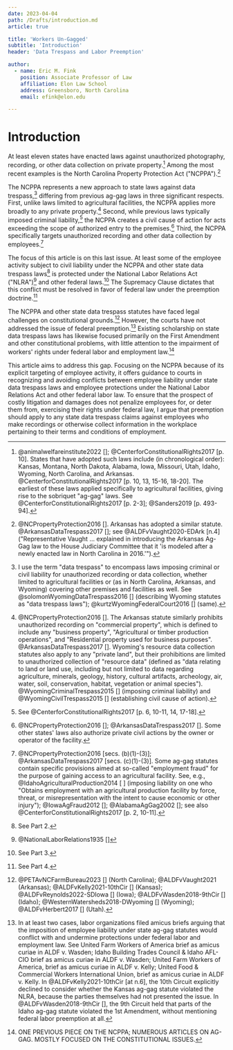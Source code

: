 ```yaml
---
date: 2023-04-04
path: /Drafts/introduction.md
article: true

title: 'Workers Un-Gagged'
subtitle: 'Introduction'
header: 'Data Trespass and Labor Preemption'

author:
  - name: Eric M. Fink
    position: Associate Professor of Law
    affiliation: Elon Law School 
    address: Greensboro, North Carolina
    email: efink@elon.edu

---
```



# Introduction

At least eleven states have enacted laws against unauthorized photography, recording, or other data collection on private property.[^Intro1] Among the most recent examples is the North Carolina Property Protection Act ("NCPPA").[^Intro2] 

The NCPPA represents a new approach to state laws against data trespass,[^Intro3] differing from previous ag-gag laws in three significant respects. First, unlike laws limited to agricultural facilities, the NCPPA applies more broadly to any private property.[^Intro4] Second, while previous laws typically imposed criminal liability,[^Intro5] the NCPPA creates a civil cause of action for acts exceeding the scope of authorized entry to the premises.[^Intro6] Third, the NCPPA specifically targets unauthorized recording and other data collection by employees.[^Intro7]

The focus of this article is on this last issue. At least some of the employee activity subject to civil liability under the NCPPA and other state data trespass laws[^Intro8] is protected under the National Labor Relations Act ("NLRA")[^Intro8a] and other federal laws.[^Intro8b] The Supremacy Clause dictates that this conflict must be resolved in favor of federal law under the preemption doctrine.[^Intro9]

The NCPPA and other state data trespass statutes have faced legal challenges on constitutional grounds.[^Intro10] However, the courts have not addressed the issue of federal preemption.[^Intro11] Existing scholarship on state data trespass laws has likewise focused primarily on the First Amendment and other constitutional problems, with little attention to the impairment of workers' rights under federal labor and employment law.[^Intro12]

This article aims to address this gap. Focusing on the NCPPA because of its explicit targeting of employee activity, it offers guidance to courts in recognizing and avoiding conflicts between employee liability under state data trespass laws and employee protections under the National Labor Relations Act and other federal labor law. To ensure that the prospect of costly litigation and damages does not penalize employees for, or deter them from, exercising their rights under federal law, I argue that preemption should apply to any state data trespass claims against employees who make recordings or otherwise collect information in the workplace pertaining to their terms and conditions of employment.

[^Intro1]: @animalwelfareinstitute2022 []; @CenterforConstitutionalRights2017 [p. 10]. States that have adopted such laws include (in chronological order): Kansas, Montana, North Dakota, Alabama, Iowa, Missouri, Utah, Idaho, Wyoming, North Carolina, and Arkansas. @CenterforConstitutionalRights2017 [p. 10, 13, 15-16, 18-20]. The earliest of these laws applied specifically to agricultural facilities, giving rise to the sobriquet "ag-gag" laws. See @CenterforConstitutionalRights2017 [p. 2-3]; @Sanders2019 [p. 493-94]. 

[^Intro2]: @NCPropertyProtection2016 []. Arkansas has adopted a similar statute. @ArkansasDataTrespass2017 []; see @ALDFvVaught2020-EDArk [n.4] ("Representative Vaught ... explained in introducing the Arkansas Ag-Gag law to the House Judiciary Committee that it 'is modeled after a newly enacted law in North Carolina in 2016.'"). 

[^Intro3]: I use the term "data trespass" to encompass laws imposing criminal or civil liability for unauthorized recording or data collection, whether limited to agricultural facilities or (as in North Carolina, Arkansas, and Wyoming) covering other premises and facilities as well. See @solomonWyomingDataTrespass2016 [] (describing Wyoming statutes as "data trespass laws"); @kurtzWyomingFederalCourt2016 [] (same). 

[^Intro4]: @NCPropertyProtection2016 []. The Arkansas statute similarly prohibits unauthorized recording on "commercial property", which is defined to include any "business property", "Agricultural or timber production operations", and "Residential property used for business purposes".  @ArkansasDataTrespass2017 []. Wyoming's resource data collection statutes also apply to any "private land", but their prohibitions are limited to unauthorized collection of "resource data" (defined as "data relating to land or land use, including but not limited to data regarding agriculture, minerals, geology, history, cultural artifacts, archeology, air, water, soil, conservation, habitat, vegetation or animal species"). @WyomingCriminalTrespass2015 [] (imposing criminal liability) and @WyomingCivilTrespass2015 [] (establishing civil cause of action).

[^Intro5]: See @CenterforConstitutionalRights2017 [p. 6, 10-11, 14, 17-18].

[^Intro6]: @NCPropertyProtection2016 []; @ArkansasDataTrespass2017 []. Some other states' laws also authorize private civil actions by the owner or operator of the facility. 

[^Intro7]: @NCPropertyProtection2016 [secs. (b)(1)-(3)]; @ArkansasDataTrespass2017 [secs. (c)(1)-(3)]. Some ag-gag statutes contain specific provisions aimed at so-called "employment fraud" for the purpose of gaining access to an agricultural facility. See, e.g., @IdahoAgriculturalProduction2014 [ ] (imposing liability on one who "Obtains employment with an agricultural production facility by force, threat, or misrepresentation with the intent to cause economic or other injury"); @IowaAgFraud2012 []; @AlabamaAgGag2002 []; see also @CenterforConstitutionalRights2017 [p. 2, 10-11].

[^Intro8]: See Part 2.

[^Intro8a]: @NationalLaborRelations1935 []

[^Intro8b]: See Part 3.  

[^Intro9]: See Part 4.

[^Intro10]: @PETAvNCFarmBureau2023 [] (North Carolina); @ALDFvVaught2021 (Arkansas); @ALDFvKelly2021-10thCir [] (Kansas); @ALDFvReynolds2022-SDIowa [] (Iowa); @ALDFvWasden2018-9thCir [] (Idaho); @WesternWatersheds2018-DWyoming [] (Wyoming); @ALDFvHerbert2017 [] (Utah).  

[^Intro11]: In at least two cases, labor organizations filed amicus briefs arguing that the imposition of employee liability under state ag-gag statutes would conflict with and undermine protections under federal labor and employment law. See United Farm Workers of America brief as amicus curiae in ALDF v. Wasden; Idaho Building Trades Council & Idaho AFL-CIO brief as amicus curiae in ALDF v. Wasden; United Farm Workers of America, brief as amicus curiae in ALDF v. Kelly; United Food & Commercial Workers International Union, brief as amicus curiae in ALDF v. Kelly. In @ALDFvKelly2021-10thCir [at n.6], the 10th Circuit explicitly declined to consider whether the Kansas ag-gag statute violated the NLRA, because the parties themselves had not presented the issue. In @ALDFvWasden2018-9thCir [], the 9th Circuit held that parts of the Idaho ag-gag statute violated the 1st Amendment, without mentioning federal labor preemption at all.

[^Intro12]: ONE PREVIOUS PIECE ON THE NCPPA; NUMEROUS ARTICLES ON AG-GAG. MOSTLY FOCUSED ON THE CONSTITUTIONAL ISSUES. 